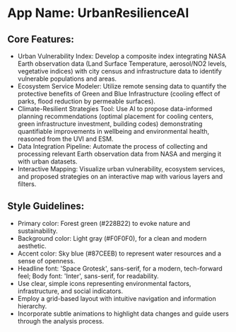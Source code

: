 # **App Name**: UrbanResilienceAI

## Core Features:

- Urban Vulnerability Index: Develop a composite index integrating NASA Earth observation data (Land Surface Temperature, aerosol/NO2 levels, vegetative indices) with city census and infrastructure data to identify vulnerable populations and areas.
- Ecosystem Service Modeler: Utilize remote sensing data to quantify the protective benefits of Green and Blue Infrastructure (cooling effect of parks, flood reduction by permeable surfaces).
- Climate-Resilient Strategies Tool: Use AI to propose data-informed planning recommendations (optimal placement for cooling centers, green infrastructure investment, building codes) demonstrating quantifiable improvements in wellbeing and environmental health, reasoned from the UVI and ESM.
- Data Integration Pipeline: Automate the process of collecting and processing relevant Earth observation data from NASA and merging it with urban datasets.
- Interactive Mapping: Visualize urban vulnerability, ecosystem services, and proposed strategies on an interactive map with various layers and filters.

## Style Guidelines:

- Primary color: Forest green (#228B22) to evoke nature and sustainability.
- Background color: Light gray (#F0F0F0), for a clean and modern aesthetic.
- Accent color: Sky blue (#87CEEB) to represent water resources and a sense of openness.
- Headline font: 'Space Grotesk', sans-serif, for a modern, tech-forward feel; Body font: 'Inter', sans-serif, for readability.
- Use clear, simple icons representing environmental factors, infrastructure, and social indicators.
- Employ a grid-based layout with intuitive navigation and information hierarchy.
- Incorporate subtle animations to highlight data changes and guide users through the analysis process.
